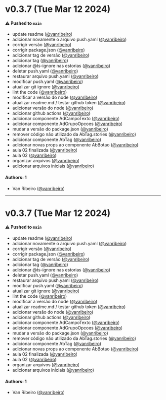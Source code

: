 # v0.3.7 (Tue Mar 12 2024)

#### ⚠️ Pushed to `main`

- update readme ([@vanribeiro](https://github.com/vanribeiro))
- adicionar novamente o arquivo push.yaml ([@vanribeiro](https://github.com/vanribeiro))
- corrigir versão ([@vanribeiro](https://github.com/vanribeiro))
- corrigir package.json ([@vanribeiro](https://github.com/vanribeiro))
- adicionar tag de versão ([@vanribeiro](https://github.com/vanribeiro))
- adicionar tag ([@vanribeiro](https://github.com/vanribeiro))
- adicionar @ts-ignore nas estorias ([@vanribeiro](https://github.com/vanribeiro))
- deletar push.yaml ([@vanribeiro](https://github.com/vanribeiro))
- restaurar arquivo push.yaml ([@vanribeiro](https://github.com/vanribeiro))
- modificar push.yaml ([@vanribeiro](https://github.com/vanribeiro))
- atualizar git ignore ([@vanribeiro](https://github.com/vanribeiro))
- lint the code ([@vanribeiro](https://github.com/vanribeiro))
- modificar a versão do node ([@vanribeiro](https://github.com/vanribeiro))
- atualizar readme.md / testar github token ([@vanribeiro](https://github.com/vanribeiro))
- adicionar versão do node ([@vanribeiro](https://github.com/vanribeiro))
- adicionar github actions ([@vanribeiro](https://github.com/vanribeiro))
- adicionar componente AdCampoTexto ([@vanribeiro](https://github.com/vanribeiro))
- adicionar componente AdGrupoOpcoes ([@vanribeiro](https://github.com/vanribeiro))
- mudar a versão do package.json ([@vanribeiro](https://github.com/vanribeiro))
- remover código não utilizado da AbTag.stories ([@vanribeiro](https://github.com/vanribeiro))
- adicionar componente AbTag ([@vanribeiro](https://github.com/vanribeiro))
- adicionar novas props ao componente AbBotao ([@vanribeiro](https://github.com/vanribeiro))
- aula 02 finalizada ([@vanribeiro](https://github.com/vanribeiro))
- aula 02 ([@vanribeiro](https://github.com/vanribeiro))
- organizar arquivos ([@vanribeiro](https://github.com/vanribeiro))
- adicionar arquivos iniciais ([@vanribeiro](https://github.com/vanribeiro))

#### Authors: 1

- Van Ribeiro ([@vanribeiro](https://github.com/vanribeiro))

---

# v0.3.7 (Tue Mar 12 2024)

#### ⚠️ Pushed to `main`

- update readme ([@vanribeiro](https://github.com/vanribeiro))
- adicionar novamente o arquivo push.yaml ([@vanribeiro](https://github.com/vanribeiro))
- corrigir versão ([@vanribeiro](https://github.com/vanribeiro))
- corrigir package.json ([@vanribeiro](https://github.com/vanribeiro))
- adicionar tag de versão ([@vanribeiro](https://github.com/vanribeiro))
- adicionar tag ([@vanribeiro](https://github.com/vanribeiro))
- adicionar @ts-ignore nas estorias ([@vanribeiro](https://github.com/vanribeiro))
- deletar push.yaml ([@vanribeiro](https://github.com/vanribeiro))
- restaurar arquivo push.yaml ([@vanribeiro](https://github.com/vanribeiro))
- modificar push.yaml ([@vanribeiro](https://github.com/vanribeiro))
- atualizar git ignore ([@vanribeiro](https://github.com/vanribeiro))
- lint the code ([@vanribeiro](https://github.com/vanribeiro))
- modificar a versão do node ([@vanribeiro](https://github.com/vanribeiro))
- atualizar readme.md / testar github token ([@vanribeiro](https://github.com/vanribeiro))
- adicionar versão do node ([@vanribeiro](https://github.com/vanribeiro))
- adicionar github actions ([@vanribeiro](https://github.com/vanribeiro))
- adicionar componente AdCampoTexto ([@vanribeiro](https://github.com/vanribeiro))
- adicionar componente AdGrupoOpcoes ([@vanribeiro](https://github.com/vanribeiro))
- mudar a versão do package.json ([@vanribeiro](https://github.com/vanribeiro))
- remover código não utilizado da AbTag.stories ([@vanribeiro](https://github.com/vanribeiro))
- adicionar componente AbTag ([@vanribeiro](https://github.com/vanribeiro))
- adicionar novas props ao componente AbBotao ([@vanribeiro](https://github.com/vanribeiro))
- aula 02 finalizada ([@vanribeiro](https://github.com/vanribeiro))
- aula 02 ([@vanribeiro](https://github.com/vanribeiro))
- organizar arquivos ([@vanribeiro](https://github.com/vanribeiro))
- adicionar arquivos iniciais ([@vanribeiro](https://github.com/vanribeiro))

#### Authors: 1

- Van Ribeiro ([@vanribeiro](https://github.com/vanribeiro))
